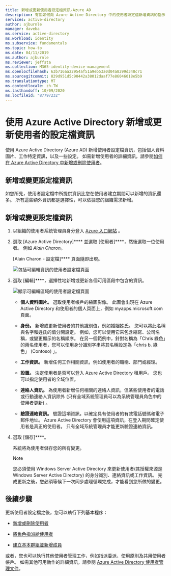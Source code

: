```yaml
---
title: 新增或更新使用者設定檔資訊-Azure AD
description: 有關如何向 Azure Active Directory 中的使用者設定檔新增資訊的指示，包括圖片和作業的詳細資料。
services: active-directory
author: ajburnle
manager: daveba
ms.service: active-directory
ms.workload: identity
ms.subservice: fundamentals
ms.topic: how-to
ms.date: 04/11/2019
ms.author: ajburnle
ms.reviewer: jeffsta
ms.collection: M365-identity-device-management
ms.openlocfilehash: 63b716aa22954af51a9eb53a0d04a8299d348c71
ms.sourcegitcommit: 829d951d5c90442a38012daaf77e86046018e5b9
ms.translationtype: MT
ms.contentlocale: zh-TW
ms.lasthandoff: 10/09/2020
ms.locfileid: "87797232"
---
```

# <a name="add-or-update-a-users-profile-information-using-azure-active-directory"></a>使用 Azure Active Directory 新增或更新使用者的設定檔資訊
使用 Azure Active Directory (Azure AD) 新增使用者設定檔資訊，包括個人資料圖片、工作特定資訊，以及一些設定。 如需新增使用者的詳細資訊，請參閱[如何在 Azure Active Directory 中新增或刪除使用者](add-users-azure-active-directory.md)。

## <a name="add-or-change-profile-information"></a>新增或變更設定檔資訊
如您所見，使用者設定檔中所提供資訊比您在使用者建立期間可以新增的資訊還多。 所有這些額外資訊都是選擇性，可以依據您的組織需求新增。

## <a name="to-add-or-change-profile-information"></a>新增或變更設定檔資訊
1. 以組織的使用者系統管理員身分登入 [Azure 入口網站](https://portal.azure.com/) 。

2. 選取 [Azure Active Directory]**** 並選取 [使用者]****，然後選取一位使用者。 例如 _Alain Charon_。

    [Alain Charon - 設定檔]**** 頁面隨即出現。

    ![包括可編輯資訊的使用者設定檔頁面](media/active-directory-users-profile-azure-portal/user-profile-all-blade.png)

3. 選取 [編輯]****，選擇性地新增或更新各個可用區段中包含的資訊。

    ![顯示可編輯區域的使用者設定檔頁面](media/active-directory-users-profile-azure-portal/user-profile-edit.png)

    - **個人資料圖片。** 選取使用者帳戶的縮圖影像。 此圖會出現在 Azure Active Directory 和使用者的個人頁面上，例如 myapps.microsoft.com 頁面。

    - **身份。** 新增或更新使用者的其他識別值，例如婚姻姓氏。 您可以將此名稱與名字和姓氏的值分開設定。 例如，您可以使用它來包含縮寫、公司名稱，或變更顯示的名稱順序。 在另一個範例中，針對名稱為「Chris 綠色」的兩名使用者，您可以使用身分識別字串將其名稱設定為「chris b. 綠色」 (Contoso) 」。

    - **工作資訊。** 新增任何工作相關資訊，例如使用者的職稱、部門或經理。

    - **設置。** 決定使用者是否可以登入 Azure Active Directory 租用戶。 您也可以指定使用者的全域位置。

    - **連絡人資訊。** 為使用者新增任何相關的連絡人資訊，但某些使用者的電話或行動連絡人資訊除外 (只有全域系統管理員可以為系統管理員角色中的使用者更新) 。

    - **驗證連絡資訊。** 驗證這項資訊，以確定具有使用者的有效電話號碼和電子郵件地址。 Azure Active Directory 會使用這項資訊，在登入期間確定使用者是真正的使用者。 只有全域系統管理員才能更新驗證連絡資訊。

4. 選取 [儲存]****。

    系統將為使用者儲存您的所有變更。

    >[!Note]
    >您必須使用 Windows Server Active Directory 來更新使用者(其授權來源是 Windows Server Active Directory) 的身分識別、連絡資訊或工作資訊。 完成更新之後，您必須等候下一次同步處理循環完成，才能看到您所做的變更。

## <a name="next-steps"></a>後續步驟
更新使用者設定檔之後，您可以執行下列基本程序：

- [新增或刪除使用者](add-users-azure-active-directory.md)

- [將角色指派給使用者](active-directory-users-assign-role-azure-portal.md)

- [建立基本群組並新增成員](active-directory-groups-create-azure-portal.md)

或者，您也可以執行其他使用者管理工作，例如指派委派、使用原則及共用使用者帳戶。 如需其他可用動作的詳細資訊，請參閱 [Azure Active Directory 使用者管理文件](../users-groups-roles/index.yml)。

